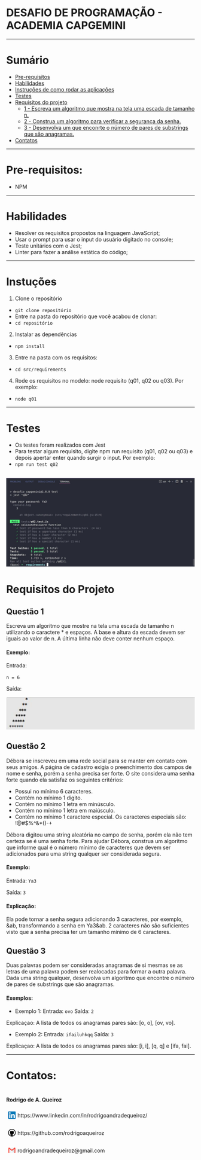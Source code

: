 # DESAFIO DE PROGRAMAÇÃO - ACADEMIA CAPGEMINI

---

# Sumário
- [Pre-requisitos](#pre-requisitos)
- [Habilidades](#habilidades)
- [Instruções de como rodar as aplicações](#instruções)
- [Testes](#instruções)
- [Requisitos do projeto](#requisitos-do-projeto)
  - [1 - Escreva um algoritmo que mostra na tela uma escada de tamanho n.](##questão1)
  - [2 - Construa um algoritmo para verificar a segurança da senha.](##questão2)
  - [3 - Desenvolva um que enconrte o número de pares de substrings que são anagramas.](##questão3)
- [Contatos](#contatos)

---
# Pre-requisitos:
  - NPM
---
# Habilidades

- Resolver os requisitos propostos na linguagem JavaScript;
- Usar o prompt para usar o input do usuário digitado no console;
- Teste unitários com o Jest;
- Linter para fazer a análise estática do código;
---
# Instuções

1. Clone o repositório
- `git clone repositório`
- Entre na pasta do repositório que você acabou de clonar:
- `cd repositório`
2. Instalar as dependências
- `npm install`
3. Entre na pasta com os requisitos:
- `cd src/requirements`
4. Rode os requisitos no modelo: node requisito (q01, q02 ou q03). Por exemplo:
- `node q01`

---
# Testes
- Os testes foram realizados com Jest
- Para testar algum requisito, digite npm run requisito (q01, q02 ou q03) e depois apertar enter quando surgir o input. Por exemplo:
- `npm run test q02`

![image-testq02](./src/images/test.jpg)
---
# Requisitos do Projeto

## Questão 1

Escreva um algoritmo que mostre na tela uma escada de tamanho n utilizando o caractere * e espaços. A base e altura da escada devem ser iguais ao valor de n. A última linha não deve conter nenhum espaço.

#### Exemplo:
Entrada:

`n = 6`

Saída:

![image-outputq01](./src/images/q01.jpg)

## Questão 2

Débora se inscreveu em uma rede social para se manter em contato com seus amigos. A página de cadastro exigia o preenchimento dos campos de nome e senha, porém a senha precisa ser forte. O site considera uma senha forte quando ela satisfaz os seguintes critérios:
  - Possui no mínimo 6 caracteres.
  - Contém no mínimo 1 digito.
  - Contém no mínimo 1 letra em minúsculo.
  - Contém no mínimo 1 letra em maiúsculo.
  - Contém no mínimo 1 caractere especial. Os caracteres especiais são: !@#$%^&*()-+

Débora digitou uma string aleatória no campo de senha, porém ela não tem certeza se é uma senha forte. Para ajudar Débora, construa um algoritmo que informe qual é o número mínimo de caracteres que devem ser adicionados para uma string qualquer ser considerada segura.

#### Exemplo:
Entrada:
`Ya3`

Saída:
`3`

#### Explicação:
Ela pode tornar a senha segura adicionando 3 caracteres, por exemplo, &ab, transformando a senha em Ya3&ab. 2 caracteres não são suficientes visto que a senha precisa ter um tamanho mínimo de 6 caracteres.

## Questão 3

Duas palavras podem ser consideradas anagramas de si mesmas se as letras de uma palavra podem ser realocadas para formar a outra palavra. Dada uma string qualquer, desenvolva um algoritmo que encontre o número de pares de substrings que são anagramas.

#### Exemplos:
- Exemplo 1:
  Entrada:
  `ovo`
  Saída:
  `2`

Explicaçao: A lista de todos os anagramas pares são: [o, o], [ov, vo]. 

- Exemplo 2:
  Entrada:
  `ifailuhkqq`
  Saída:
  `3`

Explicaçao: A lista de todos os anagramas pares são: [i, i], [q, q] e [ifa, fai].

---

# Contatos:

<div style="display: flex; align-items: center; justify-content: space-between;">
  <div>
    <h4> Rodrigo de A. Queiroz </h4>
  <div style="display: flex; align-items: center;">
    <img src="./src/images/linkedin-logo.png" alt="linkedin-logo" style="width:20px; padding: 5px"/>  https://www.linkedin.com/in/rodrigoandradequeiroz/
  </div>
  <br/>
  <div style="display: flex;align-items: center;">
    <img src="./src/images/github-logo.png" alt="github-logo" style="width:20px; padding: 5px"/> https://github.com/rodrigoaqueiroz
  </div>
  <br/>
  <div style="display: flex;align-items: center;">
    <img src="./src/images/email-logo.png" alt="email-logo" style= 'width:20px; padding: 5px'/></img>
    rodrigoandradequeiroz@gmail.com
  </div>
<br/>

